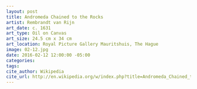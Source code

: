 ```yaml
---
layout: post
title: Andromeda Chained to the Rocks
artist: Rembrandt van Rijn
art_date: c. 1631
art_type: Oil on Canvas
art_size: 24.5 cm x 34 cm
art_location: Royal Picture Gallery Mauritshuis, The Hague
image: 02-12.jpg
date: 2016-02-12 12:00:00 -05:00
categories:
tags:
cite_author: Wikipedia
cite_url: http://en.wikipedia.org/w/index.php?title=Andromeda_Chained_to_the_Rocks&oldid=572699347
---
```

